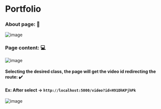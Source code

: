 # Portfolio

### About page: 📑
 ![image](https://user-images.githubusercontent.com/66337541/130161132-906810b7-cd99-41d6-baa7-d2333d0b8d41.png)
 
 ### Page content: 💻
 ![image](https://user-images.githubusercontent.com/66337541/130161265-ef4eb941-e324-4a5c-8efc-293dbd054990.png)

#### Selecting the desired class, the page will get the video id redirecting the route: ✔️

#### Ex: After select -> ```http://localhost:5000/video?id=H91DhKPjhPk```
![image](https://user-images.githubusercontent.com/66337541/130161384-dde898a3-8db5-4856-9b1b-f3a6ba34dc54.png)



